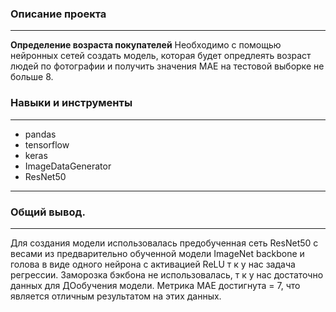 ### Описание проекта
-------------------------
**Определение возраста покупателей**
Необходимо с помощью нейронных сетей создать модель, которая будет опредлеять возраст людей по фотографии и 
получить значения MAE на тестовой выборке не больше 8.
### Навыки и инструменты
----------------------
 - pandas
 - tensorflow
 - keras
 - ImageDataGenerator
 - ResNet50
------------------------------
### Общий вывод.
-----------------------------
Для создания модели использовалась предобученная сеть ResNet50 с весами из предварительно обученной модели ImageNet backbone и голова в виде одного нейрона с активацией ReLU т к у нас задача регрессии.
Заморозка бэкбона не использовалась, т к у нас достаточно данных для ДОобучения модели.
Метрика MAE достигнута = 7, что является отличным результатом на этих данных. 